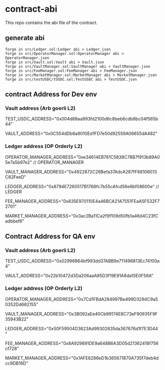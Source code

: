 # contract-abi
This repo contains the abi file of the contract.

## generate abi
```
forge in src/Ledger.sol:Ledger abi > Ledger.json
forge in src/OperatorManager.sol:OperatorManager abi > OperatorManager.json
forge in src/Vault.sol:Vault abi > Vault.json
forge in src/VaultManager.sol:VaultManager abi > VaultManager.json
forge in src/FeeManager.sol:FeeManager abi > FeeManager.json
forge in src/MarketManager.sol:MarketManager abi > MarketManager.json
forge in src/testUSDC/tUSDC.sol:TestUSDC abi > TestUSDC.json
```

## contract Address for Dev env

### Vault address (Arb goerli L2)

TEST_USDC_ADDRESS="0x004d88aa993fd2100d6c8beb6cdb6bc04f565b44"

VAULT_ADDRESS="0x0C554dDb6a9010Ed1FD7e50d92559A06655dA482"

### Ledger address (OP Orderly L2)

OPERATOR_MANAGER_ADDRESS="0xe34614EB781C5838C78B7f913b89A05e7a5b97e2" // OPERATOR_MANAGER

VAULT_MANAGER_ADDRESS="0x4922872C26Befa37AdcA287fF68106013C82FeeD"

LEDGER_ADDRESS="0x8794E7260517B1766fc7b55cAfcd56e6bf08600e" // LEDGER

FEE_MANAGER_ADDRESS="0x835E970110E4a46BCA21A7551FEaA5F532F72701"

MARKET_MANAGER_ADDRESS="0x3ac2Ba11Ca2f9f109d50fb1a46d4C23fCadbbef6"

## Contract Address for QA env

### Vault address (Arb goerli L2)

TEST_USDC_ADDRESS="0x02996B64bf993dd37ABB9e711496813Ec74100a4"

VAULT_ADDRESS="0x22b10472d3Da206aaA85D3f19E91A8da15E0F56A"

### Ledger address (OP Orderly L2)

OPERATOR_MANAGER_ADDRESS="0x7Cd1FBdA284997Be499D3294C9a50352Dd682155"

VAULT_MANAGER_ADDRESS="0x3B092aEe40Cb99174E8C73eF90935F9F35943B22"

LEDGER_ADDRESS="0x50F59504D3623Ad99302835da367676d1f7E3D44"

FEE_MANAGER_ADDRESS="0x8A929891DE9a648B6A3D05d21362418f756cf728"

MARKET_MANAGER_ADDRESS="0x1AFE8286eD1b365671870A735f7deb4dcc9DB16D"